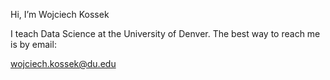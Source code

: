 Hi, I’m Wojciech Kossek

I teach Data Science at the University of Denver.
The best way to reach me is by email:

wojciech.kossek@du.edu

